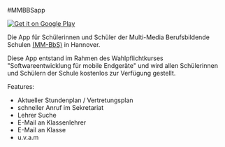 #MMBBSapp

<a href="https://play.google.com/store/apps/details?id=de.mmbbs">
 <img alt="Get it on Google Play"
     src="https://cloud.githubusercontent.com/assets/12447257/8147861/0b474efe-1280-11e5-9f09-d6fb1ebaf954.png" />
     </a>
     
Die App für Schülerinnen und Schüler der Multi-Media Berufsbildende Schulen <a href="http://www.mmbbs.de/">(MM-BbS)</a> in Hannover.

Diese App entstand im Rahmen des Wahlpflichtkurses "Softwareentwicklung für mobile Endgeräte" und wird allen Schülerinnen und Schülern der Schule kostenlos zur Verfügung gestellt.

Features:
- Aktueller Stundenplan / Vertretungsplan
- schneller Anruf im Sekretariat
- Lehrer Suche
- E-Mail an Klassenlehrer
- E-Mail an Klasse
- u.v.a.m
